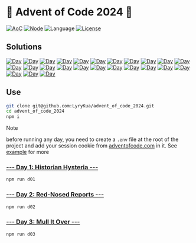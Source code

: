 # 🎄 Advent of Code 2024 🎄
[![AoC][aoc-badge]][aoc]
[![Node][node-badge]][node]
![Language][language-badge]
[![License][license-badge]][license]

[aoc-badge]: https://badgen.net/badge/AoC/2024/blue
[aoc]: https://adventofcode.com/2024
[node-badge]: https://badgen.net/badge/Node/v20.10.0+/green
[node]: https://nodejs.org/en/download/
[language-badge]: https://badgen.net/badge/Language/JavaScript/yellow
[license-badge]: https://badgen.net/github/license/LyryKua/advent_of_code_2024
[license]: ./LICENSE

## Solutions

[//]: # (https://badgen.net/badge/XX/%E2%98%85%E2%98%86/yellow)
[![Day](https://badgen.net/badge/01/%E2%98%85%E2%98%85/green)](./d01)
[![Day](https://badgen.net/badge/02/%E2%98%85%E2%98%85/green)](./d02)
[![Day](https://badgen.net/badge/03/%E2%98%85%E2%98%85/green)](./d03)
[![Day](https://badgen.net/badge/04/%E2%98%86%E2%98%86/gray)](./d04)
[![Day](https://badgen.net/badge/05/%E2%98%86%E2%98%86/gray)](./d05)
[![Day](https://badgen.net/badge/06/%E2%98%86%E2%98%86/gray)](./d06)
[![Day](https://badgen.net/badge/07/%E2%98%86%E2%98%86/gray)](./d07)
[![Day](https://badgen.net/badge/08/%E2%98%86%E2%98%86/gray)](./d08)
[![Day](https://badgen.net/badge/09/%E2%98%86%E2%98%86/gray)](./d09)
[![Day](https://badgen.net/badge/10/%E2%98%86%E2%98%86/gray)](./d10)
[![Day](https://badgen.net/badge/11/%E2%98%86%E2%98%86/gray)](./d11)
[![Day](https://badgen.net/badge/12/%E2%98%86%E2%98%86/gray)](./d12)
[![Day](https://badgen.net/badge/13/%E2%98%86%E2%98%86/gray)](./d13)
[![Day](https://badgen.net/badge/14/%E2%98%86%E2%98%86/gray)](./d14)
[![Day](https://badgen.net/badge/15/%E2%98%86%E2%98%86/gray)](./d15)
[![Day](https://badgen.net/badge/16/%E2%98%86%E2%98%86/gray)](./d16)
[![Day](https://badgen.net/badge/17/%E2%98%86%E2%98%86/gray)](./d17)
[![Day](https://badgen.net/badge/18/%E2%98%86%E2%98%86/gray)](./d18)
[![Day](https://badgen.net/badge/19/%E2%98%86%E2%98%86/gray)](./d19)
[![Day](https://badgen.net/badge/20/%E2%98%86%E2%98%86/gray)](./d20)
[![Day](https://badgen.net/badge/21/%E2%98%86%E2%98%86/gray)](./d21)
[![Day](https://badgen.net/badge/22/%E2%98%86%E2%98%86/gray)](./d22)
[![Day](https://badgen.net/badge/23/%E2%98%86%E2%98%86/gray)](./d23)
[![Day](https://badgen.net/badge/24/%E2%98%86%E2%98%86/gray)](./d24)
[![Day](https://badgen.net/badge/25/%E2%98%86%E2%98%86/gray)](./d25)

## Use
```bash
git clone git@github.com:LyryKua/advent_of_code_2024.git
cd advent_of_code_2024
npm i
```

> [!NOTE]
> before running any day, you need to create a `.env` file at the root of the project and add your session cookie from
> [adventofcode.com](https://adventofcode.com/2024) in it. See [example](./.env.example) for more

### [--- Day 1: Historian Hysteria ---](https://adventofcode.com/2024/day/1)

```bash
npm run d01
```

### [--- Day 2: Red-Nosed Reports ---](https://adventofcode.com/2024/day/2)

```bash
npm run d02
```

### [--- Day 3: Mull It Over ---](https://adventofcode.com/2024/day/3)

```bash
npm run d03
```
